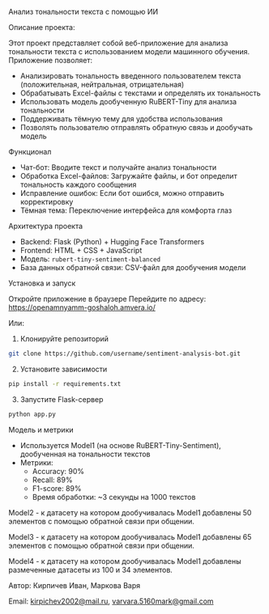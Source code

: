 Анализ тональности текста с помощью ИИ

Описание проекта:

Этот проект представляет собой веб-приложение для анализа тональности текста с использованием модели машинного обучения. Приложение позволяет:
- Анализировать тональность введенного пользователем текста (положительная, нейтральная, отрицательная)
- Обрабатывать Excel-файлы с текстами и определять их тональность
- Использовать модель дообученную RuBERT-Tiny для анализа тональности
- Поддерживать тёмную тему для удобства использования
- Позволять пользователю отправлять обратную связь и дообучать модель

Функционал
- Чат-бот: Вводите текст и получайте анализ тональности
- Обработка Excel-файлов: Загружайте файлы, и бот определит тональность каждого сообщения
- Исправление ошибок: Если бот ошибся, можно отправить корректировку
- Тёмная тема: Переключение интерфейса для комфорта глаз

Архитектура проекта
- Backend: Flask (Python) + Hugging Face Transformers
- Frontend: HTML + CSS + JavaScript
- Модель: `rubert-tiny-sentiment-balanced`
- База данных обратной связи: CSV-файл для дообучения модели

Установка и запуск

Откройте приложение в браузере
Перейдите по адресу: https://openamnyamm-goshaloh.amvera.io/

Или:
1. Клонируйте репозиторий
```bash
git clone https://github.com/username/sentiment-analysis-bot.git
```

2. Установите зависимости
```bash
pip install -r requirements.txt
```

3. Запустите Flask-сервер
```bash
python app.py
```

Модель и метрики
- Используется Model1 (на основе RuBERT-Tiny-Sentiment), дообученная на тональности текстов
- Метрики:
  - Accuracy: 90%
  - Recall: 89%
  - F1-score: 89%
  - Время обработки: ~3 секунды на 1000 текстов
    
Model2 - к датасету на котором дообучивалась Model1 добавлены 50 элементов с помощью обратной связи при общении.

Model3 - к датасету на котором дообучивалась Model1 добавлены 65 элементов с помощью обратной связи при общении.

Model4 - к датасету на котором дообучивалась Model1 добавлены размеченные датасеты из 100 и 34 элементов.


Автор: Кирпичев Иван, Маркова Варя

Email: kirpichev2002@mail.ru, varvara.5160mark@gmail.com
